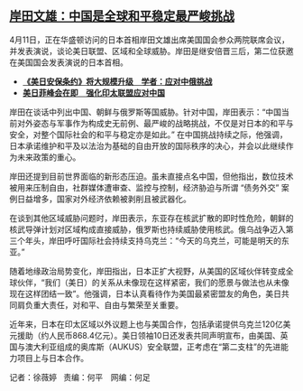 <!--1712855460000-->
[岸田文雄：中国是全球和平稳定最严峻挑战](https://www.rfa.org/mandarin/yataibaodao/junshiwaijiao/sh2-04112024130540.html)
------

<p>4月11日，正在华盛顿访问的日本首相岸田文雄出席美国国会参众两院联席会议，并发表演说，谈论美日联盟、区域和全球威胁。岸田是继安倍晋三后，第二位获邀在美国国会发表演说的日本首相。</p><ul><li><strong><a href="https://www.rfa.org/mandarin/yataibaodao/junshiwaijiao/hx-03252024082833.html">《美日安保条约》将大规模升级　学者：应对中俄挑战</a></strong></li><li><strong><a href="https://www.rfa.org/mandarin/yataibaodao/junshiwaijiao/jw-04022024122009.html">美日菲峰会在即　强化印太联盟应对中国</a></strong></li></ul><p>岸田在谈话中列出中国、朝鲜与俄罗斯等国威胁。针对中国，岸田表示：“中国当前对外姿态与军事作为构成史无前例、最严峻的战略挑战，不仅是对日本的和平与安全，对整个国际社会的和平与稳定亦是如此。” 在中国挑战持续之际，他强调，日本承诺维护和平及以法治为基础的自由开放的国际秩序的决心，并会以此继续作为未来政策的重心。</p><p>岸田还提到目前世界面临的新形态压迫。虽未直接点名中国，但他指出，数位技术被用来压制自由，社群媒体遭审查、监控与控制，经济胁迫与所谓 “债务外交” 案例日益增多，国家对外经济依赖被剥削且被武器化。</p><p>在谈到其他区域威胁问题时，岸田表示，东亚存在核武扩散的即时性危险，朝鲜的核武导弹计划对区域构成直接威胁，俄罗斯也持续威胁使用核武。俄乌战争迈入第三个年头，岸田呼吁国际社会持续支持乌克兰：“今天的乌克兰，可能是明天的东亚。”</p><p>随着地缘政治局势变化，岸田指出，日本正扩大视野，从美国的区域伙伴转变成全球伙伴，“我们（美日）的关系从未像现在这样紧密，我们的愿景与做法也从未像现在这样团结一致”。他强调，日本认真看待作为美国最紧密盟友的角色，美日共同肩负重大责任，对和平、自由与繁荣至关重要。</p><p>近年来，日本在印太区域以外议题上也与美国合作，包括承诺提供乌克兰120亿美元援助（约人民币868.4亿元）。美日领袖10日还发表共同声明宣布，由美国、英国与澳大利亚组成的奥库斯（AUKUS）安全联盟，正考虑在“第二支柱”的先进能力项目上与日本合作。</p><p>记者：徐薇婷   责编：何平　网编：何足</p>
